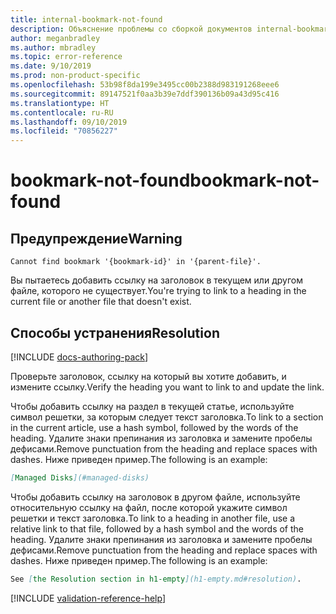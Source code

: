 ```yaml
---
title: internal-bookmark-not-found
description: Объяснение проблемы со сборкой документов internal-bookmark-not-found и способа ее устранения
author: meganbradley
ms.author: mbradley
ms.topic: error-reference
ms.date: 9/10/2019
ms.prod: non-product-specific
ms.openlocfilehash: 53b98f8da199e3495cc00b2388d983191268eee6
ms.sourcegitcommit: 89147521f0aa3b39e7ddf390136b09a43d95c416
ms.translationtype: HT
ms.contentlocale: ru-RU
ms.lasthandoff: 09/10/2019
ms.locfileid: "70856227"
---
```

# <a name="bookmark-not-found"></a><span data-ttu-id="0fe4c-103">bookmark-not-found</span><span class="sxs-lookup"><span data-stu-id="0fe4c-103">bookmark-not-found</span></span>

## <a name="warning"></a><span data-ttu-id="0fe4c-104">Предупреждение</span><span class="sxs-lookup"><span data-stu-id="0fe4c-104">Warning</span></span>

`Cannot find bookmark '{bookmark-id}' in '{parent-file}'.`

<span data-ttu-id="0fe4c-105">Вы пытаетесь добавить ссылку на заголовок в текущем или другом файле, которого не существует.</span><span class="sxs-lookup"><span data-stu-id="0fe4c-105">You're trying to link to a heading in the current file or another file that doesn't exist.</span></span>

## <a name="resolution"></a><span data-ttu-id="0fe4c-106">Способы устранения</span><span class="sxs-lookup"><span data-stu-id="0fe4c-106">Resolution</span></span>

[!INCLUDE [docs-authoring-pack](includes/docs-authoring-pack.md)]

<span data-ttu-id="0fe4c-107">Проверьте заголовок, ссылку на который вы хотите добавить, и измените ссылку.</span><span class="sxs-lookup"><span data-stu-id="0fe4c-107">Verify the heading you want to link to and update the link.</span></span>

<span data-ttu-id="0fe4c-108">Чтобы добавить ссылку на раздел в текущей статье, используйте символ решетки, за которым следует текст заголовка.</span><span class="sxs-lookup"><span data-stu-id="0fe4c-108">To link to a section in the current article, use a hash symbol, followed by the words of the heading.</span></span> <span data-ttu-id="0fe4c-109">Удалите знаки препинания из заголовка и замените пробелы дефисами.</span><span class="sxs-lookup"><span data-stu-id="0fe4c-109">Remove punctuation from the heading and replace spaces with dashes.</span></span> <span data-ttu-id="0fe4c-110">Ниже приведен пример.</span><span class="sxs-lookup"><span data-stu-id="0fe4c-110">The following is an example:</span></span>

```markdown
[Managed Disks](#managed-disks)
```

<span data-ttu-id="0fe4c-111">Чтобы добавить ссылку на заголовок в другом файле, используйте относительную ссылку на файл, после которой укажите символ решетки и текст заголовка.</span><span class="sxs-lookup"><span data-stu-id="0fe4c-111">To link to a heading in another file, use a relative link to that file, followed by a hash symbol and the words of the heading.</span></span> <span data-ttu-id="0fe4c-112">Удалите знаки препинания из заголовка и замените пробелы дефисами.</span><span class="sxs-lookup"><span data-stu-id="0fe4c-112">Remove punctuation from the heading and replace spaces with dashes.</span></span> <span data-ttu-id="0fe4c-113">Ниже приведен пример.</span><span class="sxs-lookup"><span data-stu-id="0fe4c-113">The following is an example:</span></span>

```markdown
See [the Resolution section in h1-empty](h1-empty.md#resolution).
```

<!--make sure to add this file to your includes folder and verify the path-->
[!INCLUDE [validation-reference-help](includes/validation-reference-help.md)]

